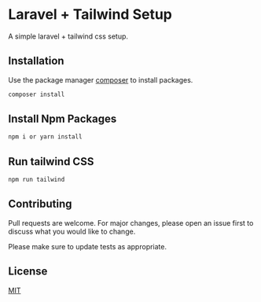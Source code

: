 # Laravel + Tailwind Setup

A simple laravel + tailwind css setup.

## Installation

Use the package manager [composer](https://getcomposer.org/doc/00-intro.md) to install packages.

```bash
composer install
```

## Install Npm Packages

```bash
npm i or yarn install 
```

## Run tailwind CSS 

```bash
npm run tailwind 
```


## Contributing

Pull requests are welcome. For major changes, please open an issue first
to discuss what you would like to change.

Please make sure to update tests as appropriate.

## License

[MIT](https://choosealicense.com/licenses/mit/)
